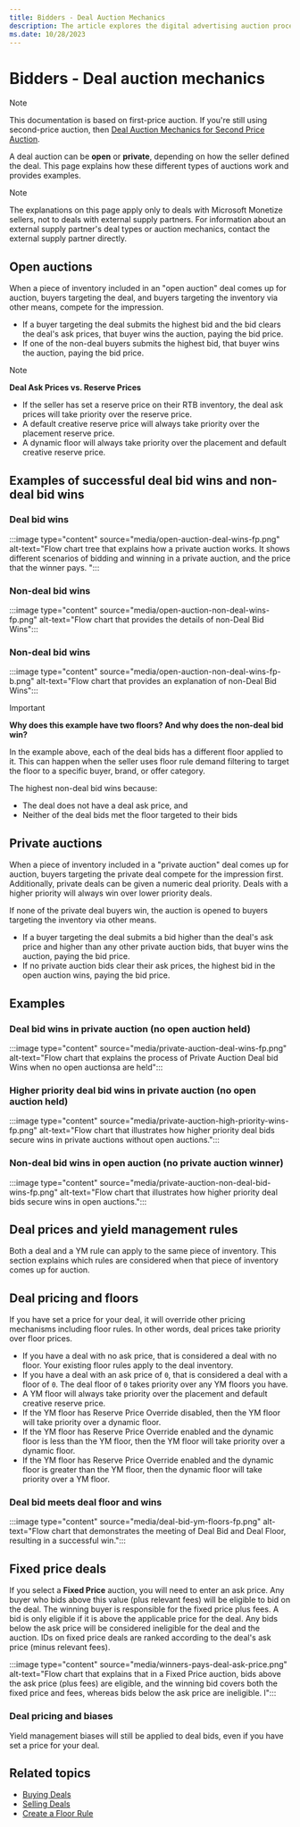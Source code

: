 ```yaml
---
title: Bidders - Deal Auction Mechanics
description: The article explores the digital advertising auction process, emphasizing open auctions where advertisers bid for available inventory. Bids dynamically decide the winning advertiser for a specific ad space.
ms.date: 10/28/2023
---
```

# Bidders - Deal auction mechanics

> [!NOTE]
> This documentation is based on first-price auction. If you're still using second-price auction, then [Deal Auction Mechanics for Second Price Auction](../monetize/deal-auction-mechanics-for-second-price-auction.md).

A deal auction can be **open** or **private**, depending on how the seller defined the deal. This page explains how these different types of auctions work and provides examples.

> [!NOTE]
> The explanations on this page apply only to deals with Microsoft Monetize sellers, not to deals with external supply partners. For information about an external supply partner's deal types or auction mechanics, contact the external supply partner directly.

## Open auctions

When a piece of inventory included in an "open auction" deal comes up for auction, buyers targeting the deal, and buyers targeting the inventory via other means, compete for the impression.

- If a buyer targeting the deal submits the highest bid and the bid clears the deal's ask prices, that buyer wins the auction, paying the bid price.
- If one of the non-deal buyers submits the highest bid, that buyer wins the auction, paying the bid price.

> [!NOTE]
> **Deal Ask Prices vs. Reserve Prices**
>
> - If the seller has set a reserve price on their RTB inventory, the deal ask prices will take priority over the reserve price.
> - A default creative reserve price will always take priority over the placement reserve price.
> - A dynamic floor will always take priority over the placement and default creative reserve price.

## Examples of successful deal bid wins and non-deal bid wins

### Deal bid wins

:::image type="content" source="media/open-auction-deal-wins-fp.png" alt-text="Flow chart tree that explains how a private auction works. It shows different scenarios of bidding and winning in a private auction, and the price that the winner pays. ":::

### Non-deal bid wins

:::image type="content" source="media/open-auction-non-deal-wins-fp.png" alt-text="Flow chart that provides the details of non-Deal Bid Wins":::

### Non-deal bid wins

:::image type="content" source="media/open-auction-non-deal-wins-fp-b.png" alt-text="Flow chart that provides an explanation of non-Deal Bid Wins":::

> [!IMPORTANT]
> **Why does this example have two floors? And why does the non-deal bid win?**
>
> In the example above, each of the deal bids has a different floor applied to it. This can happen when the seller uses floor rule demand filtering to target the floor to a specific buyer, brand, or offer category.
>
> The highest non-deal bid wins because:
>
> - The deal does not have a deal ask price, and
> - Neither of the deal bids met the floor targeted to their bids

## Private auctions

When a piece of inventory included in a "private auction" deal comes up for auction, buyers targeting the private deal compete for the impression first. Additionally, private deals can be given a numeric deal priority. Deals with a higher priority will always win over lower priority deals.

If none of the private deal buyers win, the auction is opened to buyers targeting the inventory via other means.

- If a buyer targeting the deal submits a bid higher than the deal's ask price and higher than any other private auction bids, that buyer wins the auction, paying the bid price.
- If no private auction bids clear their ask prices, the highest bid in the open auction wins, paying the bid price.

## Examples

### Deal bid wins in private auction (no open auction held)

:::image type="content" source="media/private-auction-deal-wins-fp.png" alt-text="Flow chart that explains the process of Private Auction Deal bid Wins when no open auctionsa are held":::

### Higher priority deal bid wins in private auction (no open auction held)

:::image type="content" source="media/private-auction-high-priority-wins-fp.png" alt-text="Flow chart that illustrates how higher priority deal bids secure wins in private auctions without open auctions.":::

### Non-deal bid wins in open auction (no private auction winner)

:::image type="content" source="media/private-auction-non-deal-bid-wins-fp.png" alt-text="Flow chart that illustrates how higher priority deal bids secure wins in open auctions.":::

## Deal prices and yield management rules

Both a deal and a YM rule can apply to the same piece of inventory. This section explains which rules are considered when that piece of inventory comes up for auction.

## Deal pricing and floors

If you have set a price for your deal, it will override other pricing mechanisms including floor rules. In other words, deal prices take priority over floor prices.

- If you have a deal with no ask price, that is considered a deal with no floor. Your existing floor rules apply to the deal inventory.
- If you have a deal with an ask price of `0`, that is considered a deal with a floor of `0`. The deal floor of `0` takes priority over any YM floors you have.
- A YM floor will always take priority over the placement and default creative reserve price.
- If the YM floor has Reserve Price Override disabled, then the YM floor will take priority over a dynamic floor.
- If the YM floor has Reserve Price Override enabled and the dynamic floor is less than the YM floor, then the YM floor will take priority over a dynamic floor.
- If the YM floor has Reserve Price Override enabled and the dynamic floor is greater than the YM floor, then the dynamic floor will take priority over a YM floor.

### Deal bid meets deal floor and wins

:::image type="content" source="media/deal-bid-ym-floors-fp.png" alt-text="Flow chart that demonstrates the meeting of Deal Bid and Deal Floor, resulting in a successful win.":::

## Fixed price deals

If you select a **Fixed Price** auction, you will need to enter an ask price. Any buyer who bids above this value (plus relevant fees) will be eligible to bid on the deal. The winning buyer is responsible for the fixed price plus fees. A bid is only eligible if it is above the applicable price for the deal. Any bids below the ask price will be considered ineligible for the deal and the auction. IDs on fixed price deals are ranked according to the deal's ask price (minus relevant fees).

:::image type="content" source="media/winners-pays-deal-ask-price.png" alt-text="Flow chart that explains that in a Fixed Price auction, bids above the ask price (plus fees) are eligible, and the winning bid covers both the fixed price and fees, whereas bids below the ask price are ineligible. l":::

### Deal pricing and biases

Yield management biases will still be applied to deal bids, even if you have set a price for your deal.

## Related topics

- [Buying Deals](../monetize/buying-deals.md)
- [Selling Deals](../monetize/selling-deals.md)
- [Create a Floor Rule](../monetize/create-a-floor-rule.md)
